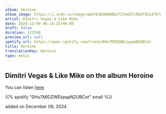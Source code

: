 ```yaml
---
album: Heroine
album_image: https://i.scdn.co/image/ab67616d0000b2737ed2fc9bbf9214f07a217aae
artist: Dimitri Vegas & Like Mike
date: 2024-12-09 06:14:21+00:00
draft: false
duration: 123248
preview_url: null
spotify_url: https://open.spotify.com/track/0Hu7MIDZWEiipqaN2UBCet
title: Heroine
translationKey: Heroine
type: music
---
```


## Dimitri Vegas & Like Mike on the album Heroine

You can listen [here](https://open.spotify.com/track/0Hu7MIDZWEiipqaN2UBCet)

{{% spotify "0Hu7MIDZWEiipqaN2UBCet" small %}}

added on December 09, 2024